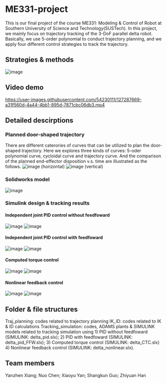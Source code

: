 # ME331-project

This is our final project of the course ME331: Modeling & Control of Robot at Southern University of Science and Technology(SUSTech). In this project, we mainly focus on trajectory tracking of the 3-DoF parallel delta robot. Basically, we use 5-order polynomial to conduct trajectory planning, and we apply four different control strategies to track the trajectory.
## Strategies & methods
![image](https://user-images.githubusercontent.com/54230111/127299693-7181d97d-a38f-4ffc-8d96-8577ead34155.png)
## Video demo
https://user-images.githubusercontent.com/54230111/127287669-a31f560d-4a44-4bb1-895d-7871cbc06db3.mp4
## Detailed descirptions
### Planned door-shaped trajectory
There are different caterories of curves that can be utilized to plan the door-shaped trajectory. Here we explores three kinds of curves: 5-oder polynomial curve, cycloidal curve and trajectory curve. And the comparison of the planned end-effector disposition v.s. time are illustrated as the follows.
![image](https://user-images.githubusercontent.com/54230111/127298846-8f67756c-3534-4907-8f99-e76de6c39010.png)
(horizontal)
![image](https://user-images.githubusercontent.com/54230111/127298859-04e4aa22-16de-443f-8adc-5b35a8b01f4f.png)
(vertical)
### Solidworks model
![image](https://user-images.githubusercontent.com/54230111/127298924-e5d1d5aa-4788-44d9-8fd6-93a704e46c0c.png)
### Simulink design & tracking results
#### Independent joint PID control without feedfoward
![image](https://user-images.githubusercontent.com/54230111/127299211-669c09a5-423a-4349-9f7e-6b670f0fdde1.png)
![image](https://user-images.githubusercontent.com/54230111/127299271-cf2e2643-9489-42c4-a898-5c7ceefa4e1a.png)
#### Independent joint PID control with feedfoward
![image](https://user-images.githubusercontent.com/54230111/127299297-bee33842-7922-4c8c-b3cc-50100f5b7761.png)
![image](https://user-images.githubusercontent.com/54230111/127299310-a4e369e8-2af8-4cf2-8d4c-3d8d80d3f2c0.png)
#### Computed torque control
![image](https://user-images.githubusercontent.com/54230111/127299336-56d0251f-e175-4816-a732-205d29e620b4.png)
![image](https://user-images.githubusercontent.com/54230111/127299349-8ec62c9c-6042-40d3-b604-aa90400743b9.png)
#### Nonlinear feedback control
![image](https://user-images.githubusercontent.com/54230111/127299397-bc8bce34-ddd1-47b7-b0d7-b47fa64fae88.png)
![image](https://user-images.githubusercontent.com/54230111/127299409-e49f00d7-4530-4a53-a122-a6be9271d519.png)
## Folder & file structures
Traj_planning: codes related to trajectory planning
IK_ID: codes related to IK & ID calculations
Tracking_simulation: codes, ADAMS plants & SIMULINK models related to tracking simulation using 1) PID without feedfoward (SIMULINK: delta_pid.slx); 2) PID with feedfoward (SIMULINK: delta_pid_FFW.slx); 3) Computed torque control (SIMULINK: delta_CTC.slx) 4) Nonlinear feedback control (SIMULINK: delta_nonlinear.slx). 
## Team members
Yanzhen Xiang; Nuo Chen; Xiaoyu Yan; Shangkun Guo; Zhiyuan Han
